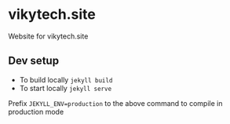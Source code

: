 # vikytech.site
Website for vikytech.site

## Dev setup
- To build locally `jekyll build`
- To start locally `jekyll serve`

Prefix `JEKYLL_ENV=production` to the above command to compile in production mode